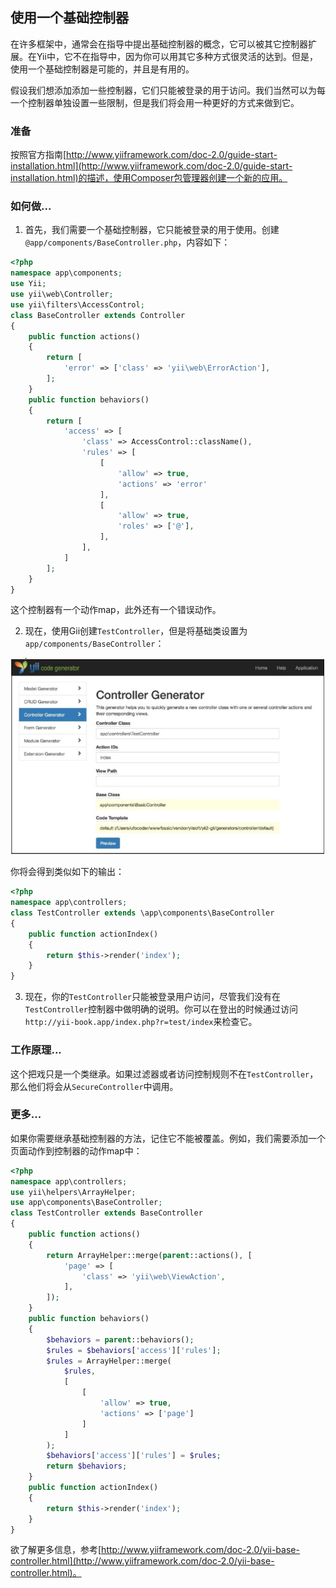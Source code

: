 ## 使用一个基础控制器

在许多框架中，通常会在指导中提出基础控制器的概念，它可以被其它控制器扩展。在Yii中，它不在指导中，因为你可以用其它多种方式很灵活的达到。但是，使用一个基础控制器是可能的，并且是有用的。

假设我们想添加添加一些控制器，它们只能被登录的用于访问。我们当然可以为每一个控制器单独设置一些限制，但是我们将会用一种更好的方式来做到它。

### 准备

按照官方指南[http://www.yiiframework.com/doc-2.0/guide-start-installation.html](http://www.yiiframework.com/doc-2.0/guide-start-installation.html)的描述，使用Composer包管理器创建一个新的应用。

### 如何做...

1. 首先，我们需要一个基础控制器，它只能被登录的用于使用。创建`@app/components/BaseController.php`，内容如下：

```php
<?php
namespace app\components;
use Yii;
use yii\web\Controller;
use yii\filters\AccessControl;
class BaseController extends Controller
{
    public function actions()
    {
        return [
            'error' => ['class' => 'yii\web\ErrorAction'],
        ];
    }
    public function behaviors()
    {
        return [
            'access' => [
                'class' => AccessControl::className(),
                'rules' => [
                    [
                        'allow' => true,
                        'actions' => 'error'
                    ],
                    [
                        'allow' => true,
                        'roles' => ['@'],
                    ],
                ],
            ]
        ];
    }
}
```

这个控制器有一个动作map，此外还有一个错误动作。

2. 现在，使用Gii创建`TestController`，但是将基础类设置为`app/components/BaseController`：

![](../images/208.png)

你将会得到类似如下的输出：

```php
<?php
namespace app\controllers;
class TestController extends \app\components\BaseController
{
    public function actionIndex()
    {
        return $this->render('index');
    }
}
```

3. 现在，你的`TestController`只能被登录用户访问，尽管我们没有在`TestController`控制器中做明确的说明。你可以在登出的时候通过访问`http://yii-book.app/index.php?r=test/index`来检查它。

### 工作原理...

这个把戏只是一个类继承。如果过滤器或者访问控制规则不在`TestController`，那么他们将会从`SecureController`中调用。

### 更多...

如果你需要继承基础控制器的方法，记住它不能被覆盖。例如，我们需要添加一个页面动作到控制器的动作map中：

```php
<?php
namespace app\controllers;
use yii\helpers\ArrayHelper;
use app\components\BaseController;
class TestController extends BaseController
{
    public function actions()
    {
        return ArrayHelper::merge(parent::actions(), [
            'page' => [
                'class' => 'yii\web\ViewAction',
            ],
        ]);
    }
    public function behaviors()
    {
        $behaviors = parent::behaviors();
        $rules = $behaviors['access']['rules'];
        $rules = ArrayHelper::merge(
            $rules,
            [
                [
                    'allow' => true,
                    'actions' => ['page']
                ]
            ]
        );
        $behaviors['access']['rules'] = $rules;
        return $behaviors;
    }
    public function actionIndex()
    {
        return $this->render('index');
    }
}
```

欲了解更多信息，参考[http://www.yiiframework.com/doc-2.0/yii-base-controller.html](http://www.yiiframework.com/doc-2.0/yii-base-controller.html)。
